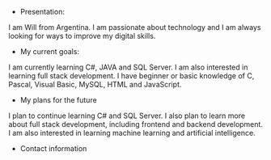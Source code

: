 - Presentation:

I am Will from Argentina. I am passionate about technology and I am always looking for ways to improve my digital skills.

- My current goals:

I am currently learning C#, JAVA and SQL Server. I am also interested in learning full stack development.
I have beginner or basic knowledge of C, Pascal, Visual Basic, MySQL, HTML and JavaScript.

- My plans for the future

I plan to continue learning C# and SQL Server. I also plan to learn more about full stack development, including frontend and backend development.
I am also interested in learning machine learning and artificial intelligence.

- Contact information

<!---
WolfWilson/WolfWilson is a ✨ special ✨ repository because its `README.md` (this file) appears on your GitHub profile.
You can click the Preview link to take a look at your changes.
--->
